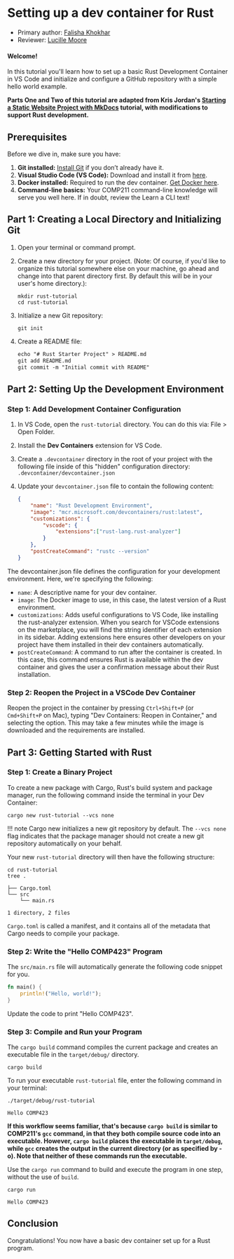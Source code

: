 # Setting up a dev container for Rust
* Primary author: [Falisha Khokhar](https://github.com/falishakhokhar)
* Reviewer: [Lucille Moore](https://github.com/lmoore36)

#### Welcome!

In this tutorial you'll learn how to set up a basic Rust Development Container in VS Code and initialize and configure a GitHub repository with a simple hello world example.

**Parts One and Two of this tutorial are adapted from Kris Jordan's [Starting a Static Website Project with MkDocs](https://comp423-25s.github.io/resources/MkDocs/tutorial/) tutorial, with modifications to support Rust development.** 

## Prerequisites

Before we dive in, make sure you have:

1. **Git installed:** [Install Git](https://git-scm.com/book/en/v2/Getting-Started-Installing-Git) if you don’t already have it.
2. **Visual Studio Code (VS Code):** Download and install it from [here](https://code.visualstudio.com/).
3. **Docker installed:** Required to run the dev container. [Get Docker here](https://www.docker.com/products/docker-desktop).
4. **Command-line basics:** Your COMP211 command-line knowledge will serve you well here. If in doubt, review the Learn a CLI text!

## Part 1: Creating a Local Directory and Initializing Git

1. Open your terminal or command prompt.

2. Create a new directory for your project. (Note: Of course, if you'd like to organize this tutorial somewhere else on your machine, go ahead and change into that parent directory first. By default this will be in your user's home directory.):

    ```
    mkdir rust-tutorial
    cd rust-tutorial
    ```

3. Initialize a new Git repository:

    ```
    git init
    ```

4. Create a README file:

    ```markdown
    echo "# Rust Starter Project" > README.md
    git add README.md
    git commit -m "Initial commit with README"
    ```

## Part 2: Setting Up the Development Environment

### Step 1: Add Development Container Configuration

1. In VS Code, open the `rust-tutorial` directory. You can do this via: File > Open Folder.
2. Install the **Dev Containers** extension for VS Code.
3. Create a `.devcontainer` directory in the root of your project with the following file inside of this "hidden" configuration directory: `.devcontainer/devcontainer.json`
4. Update your `devcontainer.json` file to contain the following content:

    ```json
    {
        "name": "Rust Development Environment",
        "image": "mcr.microsoft.com/devcontainers/rust:latest",
        "customizations": {
            "vscode": {
                "extensions":["rust-lang.rust-analyzer"]
            }
        },
        "postCreateCommand": "rustc --version"
    }
    ```

The devcontainer.json file defines the configuration for your development environment. Here, we're specifying the following:

- `name`: A descriptive name for your dev container.
- `image`: The Docker image to use, in this case, the latest version of a Rust environment. 
- `customizations`: Adds useful configurations to VS Code, like installing the rust-analyzer extension. When you search for VSCode extensions on the marketplace, you will find the string identifier of each extension in its sidebar. Adding extensions here ensures other developers on your project have them installed in their dev containers automatically.
- `postCreateCommand`: A command to run after the container is created. In this case, this command ensures Rust is available within the dev container and gives the user a confirmation message about their Rust installation.


### Step 2: Reopen the Project in a VSCode Dev Container

Reopen the project in the container by pressing `Ctrl+Shift+P` (or `Cmd+Shift+P` on Mac), typing "Dev Containers: Reopen in Container," and selecting the option. This may take a few minutes while the image is downloaded and the requirements are installed.

## Part 3: Getting Started with Rust

### Step 1: Create a Binary Project

To create a new package with Cargo, Rust's build system and package manager, run the following command inside the terminal in your Dev Container:

```
cargo new rust-tutorial --vcs none
```

!!! note
    Cargo new initializes a new git repository by default. The `--vcs none` flag indicates that the package manager should not create a new git repository automatically on your behalf.

Your new `rust-tutorial` directory will then have the following structure:

```
cd rust-tutorial
tree .

├── Cargo.toml
└── src
    └── main.rs

1 directory, 2 files
```

`Cargo.toml` is called a manifest, and it contains all of the metadata that Cargo needs to compile your package.

### Step 2: Write the "Hello COMP423" Program

The `src/main.rs` file will automatically generate the following code snippet for you.

```rust
fn main() {
    println!("Hello, world!");
}
```

Update the code to print "Hello COMP423".

### Step 3: Compile and Run your Program

The `cargo build` command compiles the current package and creates an executable file in the `target/debug/` directory. 
```
cargo build
```

To run your executable `rust-tutorial` file, enter the following command in your terminal:
```
./target/debug/rust-tutorial

Hello COMP423
```
**If this workflow seems familiar, that's because `cargo build` is similar to COMP211's `gcc` command, in that they both compile source code into an executable. However, `cargo build` places the executable in `target/debug`, while `gcc` creates the output in the current directory (or as specified by -o). Note that neither of these commands run the executable.**

Use the `cargo run` command to build and execute the program in one step, without the use of `build`.

```
cargo run

Hello COMP423
```

## Conclusion

Congratulations! You now have a basic dev container set up for a Rust program.